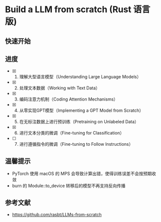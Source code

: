 # Build a LLM from scratch (Rust 语言版)

## 快速开始

## 进度
- [x] 01. 理解大型语言模型（Understanding Large Language Models）
- [x] 02. 处理文本数据（Working with Text Data）​
- [x] 03. 编码注意力机制（Coding Attention Mechanisms）​
- [x] 04. 从零实现GPT模型（Implementing a GPT Model from Scratch）​
- [x] 05. 在无标注数据上进行预训练（Pretraining on Unlabeled Data）​​
- [x] 06. 进行文本分类的微调（Fine-tuning for Classification）​
- [ ] 07. 进行遵循指令的微调（Fine-tuning to Follow Instructions）​

## 温馨提示
- PyTorch 使用 macOS 的 MPS 会导致计算出错，使得训练误差不会按预期收敛
- burn 的 Module::to_device 转移后的模型不再支持反向传播

## 参考文献
- https://github.com/rasbt/LLMs-from-scratch
